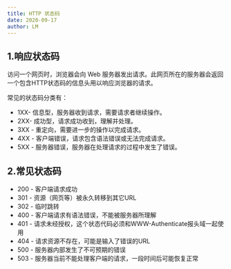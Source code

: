 ```yaml
---
title: HTTP 状态码
date: 2020-09-17
author: LM
---
```


## 1.响应状态码

访问一个网页时，浏览器会向 Web 服务器发出请求。此网页所在的服务器会返回一个包含HTTP状态码的信息头用以响应浏览器的请求。

常见的状态码分类有：

- 1XX- 信息型，服务器收到请求，需要请求者继续操作。
- 2XX- 成功型，请求成功收到，理解并处理。
- 3XX - 重定向，需要进一步的操作以完成请求。
- 4XX - 客户端错误，请求包含语法错误或无法完成请求。
- 5XX - 服务器错误，服务器在处理请求的过程中发生了错误。

## 2.常见状态码

- 200 - 客户端请求成功
- 301 - 资源（网页等）被永久转移到其它URL
- 302 - 临时跳转
- 400 - 客户端请求有语法错误，不能被服务器所理解
- 401 - 请求未经授权，这个状态代码必须和WWW-Authenticate报头域一起使用
- 404 - 请求资源不存在，可能是输入了错误的URL
- 500 - 服务器内部发生了不可预期的错误
- 503 - 服务器当前不能处理客户端的请求，一段时间后可能恢复正常
